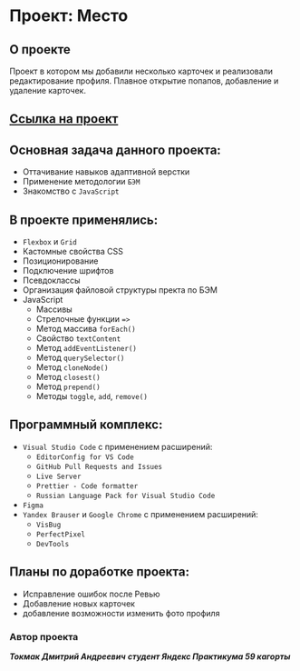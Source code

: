 # Проект: Место

## О проекте
Проект в котором мы добавили несколько карточек и реализовали редактирование профиля. Плавное открытие попапов, добавление и удаление карточек.

## [Ссылка на проект](https://tokmakda.github.io/mesto/index.html)

## Основная задача данного проекта:
* Оттачивание навыков адаптивной верстки
* Применение методологии `БЭМ`
* Знакомство с `JavaScript`

## В проекте применялись:
* `Flexbox` и `Grid`
* Кастомные свойства CSS
* Позиционирование
* Подключение шрифтов
* Псевдоклассы
* Организация файловой структуры пректа по БЭМ
* JavaScript
  - Массивы
  - Стрелочные функции `=>`
  - Метод массива `forEach()`
  - Свойство `textContent`
  - Метод `addEventListener()`
  - Метод `querySelector()`
  - Метод `cloneNode()`
  - Метод `closest()`
  - Метод `prepend()`
  - Методы `toggle`, `add`,  `remove()`

## Программный комплекс:
* `Visual Studio Code` с применением расширений:
  - `EditorConfig for VS Code`
  - `GitHub Pull Requests and Issues`
  - `Live Server`
  - `Prettier - Code formatter`
  - `Russian Language Pack for Visual Studio Code`
* `Figma`
* `Yandex Brauser` и `Google Chrome` с применением расширений:
   - `VisBug`
   - `PerfectPixel`
   - `DevTools`

## Планы по доработке проекта:
- Исправление ошибок после Ревью
- Добавление новых карточек
- добавление возможности изменить фото профиля

### Автор проекта
**_Токмак Дмитрий Андреевич_**
**_студент Яндекс Практикума 59 кагорты_**

